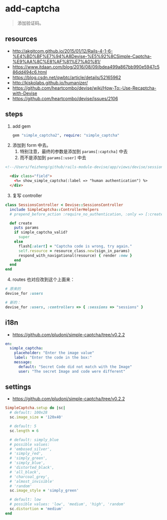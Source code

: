 # add-captcha
> 添加验证码。

## resources
- http://akgitcom.github.io/2015/01/12/Rails-4-1-6-%E4%BD%BF%E7%94%A8Devise-%E5%92%8CSimple-Captcha-%E9%AA%8C%E8%AF%81%E7%A0%81/
- https://www.itdaan.com/blog/2016/08/09/bdea499a867bb990e5947c586dd494c6.html
- https://blog.csdn.net/qwbtc/article/details/52165962
- http://kiskolabs.github.io/humanizer/
- https://github.com/heartcombo/devise/wiki/How-To:-Use-Recaptcha-with-Devise
- https://github.com/heartcombo/devise/issues/2106


## steps
1. add gem
    ```ruby
    gem "simple_captcha2", require: "simple_captcha"
    ```
2. 添加到 form 中去。
    1. 特别注意，最终的参数是添加到 `params[:captcha]` 中去
    2. 而不是添加到 `params[:user]` 中去
```html
<!--/Users/feizheng/github/rails-module-devise/app/views/devise/sessions/new.html.erb-->

  <div class="field">
    <%= show_simple_captcha(:label => "human authentication") %>
  </div>
```

3.  复写 controller 

```ruby
class SessionsController < Devise::SessionsController
  include SimpleCaptcha::ControllerHelpers
  # prepend_before_action :require_no_authentication, :only => [:create]

  def create
    puts params
    if simple_captcha_valid?
      super
    else
      flash[:alert] = "Captcha code is wrong, try again."
      self.resource = resource_class.new(sign_in_params)
      respond_with_navigational(resource) { render :new }
    end
  end
end
```

4. routes 也对应改到这个上面来：
```ruby
# 原来的
devise_for :users

# 新的：
devise_for :users, :controllers => { :sessions => "sessions" }
```

## i18n
- https://github.com/pludoni/simple-captcha/tree/v0.2.2
```yaml
en:
  simple_captcha:
    placeholder: "Enter the image value"
    label: "Enter the code in the box:"
    message:
      default: "Secret Code did not match with the Image"
      user: "The secret Image and code were different"
```


## settings
- https://github.com/pludoni/simple-captcha/tree/v0.2.2

```ruby
SimpleCaptcha.setup do |sc|
  # default: 100x28
  sc.image_size = '120x40'

  # default: 5
  sc.length = 6

  # default: simply_blue
  # possible values:
  # 'embosed_silver',
  # 'simply_red',
  # 'simply_green',
  # 'simply_blue',
  # 'distorted_black',
  # 'all_black',
  # 'charcoal_grey',
  # 'almost_invisible'
  # 'random'
  sc.image_style = 'simply_green'

  # default: low
  # possible values: 'low', 'medium', 'high', 'random'
  sc.distortion = 'medium'
end
```
